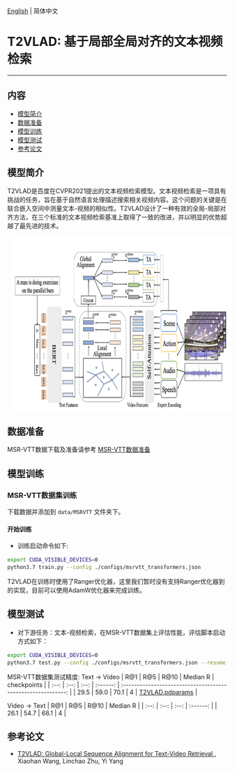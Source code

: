 [English](./readme_en.md) | 简体中文

# T2VLAD: 基于局部全局对齐的文本视频检索

---
## 内容

- [模型简介](#模型简介)
- [数据准备](#数据准备)
- [模型训练](#模型训练)
- [模型测试](#模型测试)
- [参考论文](#参考论文)

## 模型简介

T2VLAD是百度在CVPR2021提出的文本视频检索模型。文本视频检索是一项具有挑战的任务，旨在基于自然语言处理描述搜索相关视频内容。这个问题的关键是在联合嵌入空间中测量文本-视频的相似性。T2VLAD设计了一种有效的全局-局部对齐方法，在三个标准的文本视频检索基准上取得了一致的改进，并以明显的优势超越了最先进的技术。

<div align="center">
<img src="./imgs/t2vlad.png" height=400 width=700 hspace='10'/> <br />
</div>


## 数据准备

MSR-VTT数据下载及准备请参考 [MSR-VTT数据准备](./dataset.md)

## 模型训练

### MSR-VTT数据集训练

下载数据并添加到 `data/MSRVTT` 文件夹下。

#### 开始训练

- 训练启动命令如下:

```bash
export CUDA_VISIBLE_DEVICES=0
python3.7 train.py --config ./configs/msrvtt_transformers.json
```

T2VLAD在训练时使用了Ranger优化器，这里我们暂时没有支持Ranger优化器到的实现，目前可以使用AdamW优化器来完成训练。


## 模型测试

- 对下游任务：文本-视频检索，在MSR-VTT数据集上评估性能，评估脚本启动方式如下：

```bash
export CUDA_VISIBLE_DEVICES=0
python3.7 test.py --config ./configs/msrvtt_transformers.json --resume ./T2VLAD_msrvtt.pdparams
```

MSR-VTT数据集测试精度:
Text $\rightarrow$ Video
| R@1  | R@5  | R@10 | Median R |                         checkpoints                          |
| :--: | :--: | :--: | :------: | :----------------------------------------------------------: |
| 29.5 | 59.0 | 70.1 |   4      | [T2VLAD.pdparams](https://videotag.bj.bcebos.com/PaddleVideo-release2.2/T2VLAD_msrvtt.pdparams) |

Video $\rightarrow$ Text
| R@1  | R@5  | R@10 | Median R |
| :--: | :--: | :--: | :------: |
| 26.1 | 54.7 | 68.1 |   4      |


## 参考论文

- [T2VLAD: Global-Local Sequence Alignment for Text-Video Retrieval
](https://arxiv.org/pdf/2104.10054.pdf), Xiaohan Wang, Linchao Zhu, Yi Yang

